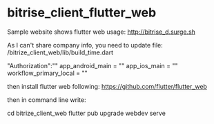 # bitrise_client_flutter_web
Sample website shows flutter web usage: http://bitrise_d.surge.sh

As I can't share company info, you need to update file: /bitrize_client_web/lib/build_time.dart 

"Authorization":"<Replace>"
app_android_main = "<Replace>"
app_ios_main = "<Replace>"
workflow_primary_local = "<Replace>"
  
then install flutter web following: https://github.com/flutter/flutter_web


then in command line write:

cd bitrize_client_web
flutter pub upgrade
webdev serve
